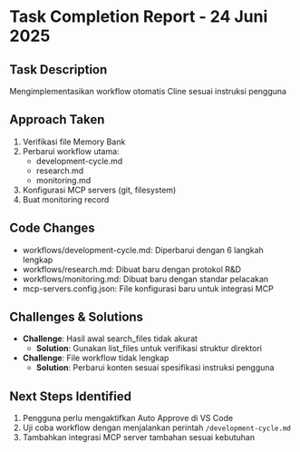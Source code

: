 # Task Completion Report - 24 Juni 2025

## Task Description
Mengimplementasikan workflow otomatis Cline sesuai instruksi pengguna

## Approach Taken
1. Verifikasi file Memory Bank
2. Perbarui workflow utama:
   - development-cycle.md
   - research.md
   - monitoring.md
3. Konfigurasi MCP servers (git, filesystem)
4. Buat monitoring record

## Code Changes
- workflows/development-cycle.md: Diperbarui dengan 6 langkah lengkap
- workflows/research.md: Dibuat baru dengan protokol R&D
- workflows/monitoring.md: Dibuat baru dengan standar pelacakan
- mcp-servers.config.json: File konfigurasi baru untuk integrasi MCP

## Challenges & Solutions
- **Challenge**: Hasil awal search_files tidak akurat
  - **Solution**: Gunakan list_files untuk verifikasi struktur direktori
- **Challenge**: File workflow tidak lengkap
  - **Solution**: Perbarui konten sesuai spesifikasi instruksi pengguna

## Next Steps Identified
1. Pengguna perlu mengaktifkan Auto Approve di VS Code
2. Uji coba workflow dengan menjalankan perintah `/development-cycle.md`
3. Tambahkan integrasi MCP server tambahan sesuai kebutuhan
